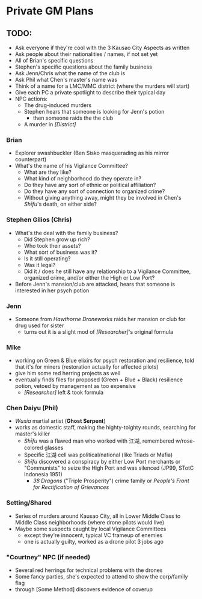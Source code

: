 # Private GM Plans

## TODO:
  - Ask everyone if they're cool with the 3 Kausao City Aspects as written
  - Ask people about their nationalities / names, if not set yet
  - All of Brian's specific questions
  - Stephen's specific questions about the family business
  - Ask Jenn/Chris what the name of the club is
  - Ask Phil what Chen's master's name was
  - Think of a name for a LMC/MMC district (where the murders will start)
  - Give each PC a private spotlight to describe their typical day
  - NPC actions:
    - The drug-induced murders
    - Stephen hears that someone is looking for Jenn's potion
      - then someone raids the the club
    - A murder in _[District]_

### Brian
  - Explorer swashbuckler (Ben Sisko masquerading as his mirror counterpart)
  - What's the name of his Vigilance Committee?
    - What are they like?
    - What kind of neighborhood do they operate in?
    - Do they have any sort of ethnic or political affiliation?
    - Do they have any sort of connection to organized crime?
    - Without giving anything away, might they be involved in Chen's _Shīfu_'s death,
      on either side?

### Stephen Gilios (Chris)
  - What's the deal with the family business?
    - Did Stephen grow up rich?
    - Who took their assets?
    - What sort of business was it?
    - Is it still operating?
    - Was it legal?
    - Did it / does he still have any relationship to a Vigilance Committee,
      organized crime, and/or either the High or Low Port?
  - Before Jenn's mansion/club are attacked,
    hears that someone is interested in her psych potion

### Jenn
  - Someone from _Hawthorne Droneworks_ raids her mansion or club for drug used for sister
    - turns out it is a slight mod of _[Researcher]_'s original formula

### Mike
  - working on Green & Blue elixirs for psych restoration and resilience,
    told that it's for miners (restoration actually for affected pilots)
  - give him some red herring projects as well
  - eventually finds files for proposed (Green + Blue + Black) resilience potion,
    vetoed by management as too expensive
    - _[Researcher]_ left & took formula

### Chen Daiyu (Phil)
  - _Wuxia_ martial artist (**Ghost Serpent**)
  - works as domestic staff, making the highty-toighty rounds, searching for master's killer
    - _Shīfu_ was a flawed man who worked with 江湖, remembered w/rose-colored glasses
    - Specific 江湖 cell was political/national (like Triads or Mafia)
    - _Shīfu_ discovered a conspiracy by either Low Port merchants or "Communists"
      to seize the High Port and was silenced (JP99, STotC Indonesia 1951)
      - _38 Dragons_ ("Triple Prosperity") crime family or
        _People's Front for Rectification of Grievances_

### Setting/Shared
  - Series of murders around Kausao City, all in Lower Middle Class to Middle Class
    neighborhoods (where drone pilots would live)
  - Maybe some suspects caught by local Vigilance Committees
    - except they're innocent, typical VC frameup of enemies
    - one is actually guilty, worked as a drone pilot 3 jobs ago

### "Courtney" NPC (if needed)
  - Several red herrings for technical problems with the drones
  - Some fancy parties, she's expected to attend to show the corp/family flag
  - through [Some Method] discovers evidence of coverup

